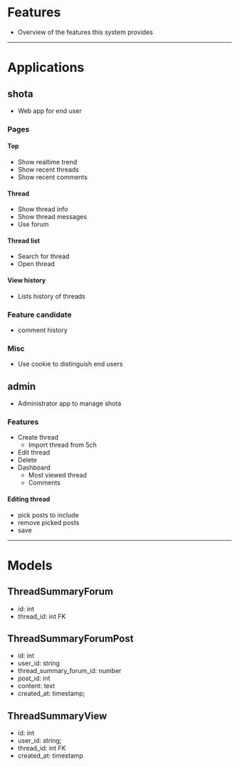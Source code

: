 # Features
- Overview of the features this system provides

---

# Applications

## shota
- Web app for end user

### Pages
#### Top
- Show realtime trend
- Show recent threads
- Show recent comments

#### Thread
- Show thread info
- Show thread messages
- Use forum

#### Thread list
- Search for thread
- Open thread

#### View history
- Lists history of threads

### Feature candidate
- comment history

### Misc
- Use cookie to distinguish end users


## admin
- Administrator app to manage shota

### Features
- Create thread
    - Import thread from 5ch
- Edit thread
- Delete
- Dashboard
    - Most viewed thread
    - Comments

#### Editing thread
- pick posts to include
- remove picked posts
- save

---

# Models
## ThreadSummaryForum
- id: int
- thread_id: int FK

## ThreadSummaryForumPost
- id: int
- user_id: string
- thread_summary_forum_id: number
- post_id: int
- content: text
- created_at: timestamp;

## ThreadSummaryView
- id: int
- user_id: string;
- thread_id: int FK
- created_at: timestamp
